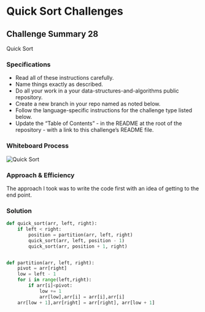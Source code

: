 # Quick Sort Challenges

## Challenge Summary 28

Quick Sort

### Specifications

- Read all of these instructions carefully.
- Name things exactly as described.
- Do all your work in a your data-structures-and-algorithms public repository.
- Create a new branch in your repo named as noted below.
- Follow the language-specific instructions for the challenge type listed below.
- Update the “Table of Contents” - in the README at the root of the repository - with a link to this challenge’s README file.

### Whiteboard Process
<!-- Embedded whiteboard image -->
![Quick Sort](../code_challenges/wireframes/code-ch-28.png)

### Approach & Efficiency
<!-- What approach did you take? Why? What is the Big O space/time for this approach? -->
The approach I took was to write the code first with an idea of getting to the end point.

### Solution
<!-- Show how to run your code, and examples of it in action -->
```PYTHON
def quick_sort(arr, left, right):
    if left < right:
        position = partition(arr, left, right)
        quick_sort(arr, left, position - 1)
        quick_sort(arr, position + 1, right)


def partition(arr, left, right):
    pivot = arr[right]
    low = left - 1
    for i in range(left,right):
        if arr[i]<pivot:
            low += 1
            arr[low],arr[i] = arr[i],arr[i]
    arr[low + 1],arr[right] = arr[right], arr[low + 1]
```
<!-- good yutube overview --= https://www.youtube.com/watch?v=0SkOjNaO1XY -->
